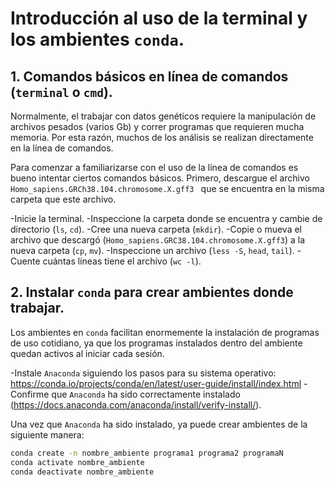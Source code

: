 # Introducción al uso de la terminal y los ambientes ```conda```.

## 1. Comandos básicos en línea de comandos (```terminal``` o ```cmd```).

Normalmente, el trabajar con datos genéticos requiere la manipulación de archivos pesados (varios Gb) y correr programas que requieren mucha memoria. Por esta razón, muchos de los análisis se realizan directamente en la línea de comandos.

Para comenzar a familiarizarse con el uso de la línea de comandos es bueno intentar ciertos comandos básicos. Primero, descargue el archivo ```Homo_sapiens.GRCh38.104.chromosome.X.gff3 ``` que se encuentra en la misma carpeta que este archivo.


-Inicie la terminal.
-Inspeccione la carpeta donde se encuentra y cambie de directorio (```ls```, ```cd```).
-Cree una nueva carpeta (```mkdir```).
-Copie o mueva el archivo que descargó (```Homo_sapiens.GRC38.104.chromosome.X.gff3```) a la nueva carpeta (```cp```, ```mv```).
-Inspeccione un archivo (```less -S```, ```head```, ```tail```).
-Cuente cuántas líneas tiene el archivo (```wc -l```).

## 2. Instalar ```conda``` para crear ambientes donde trabajar.

Los ambientes en ```conda``` facilitan enormemente la instalación de programas de uso cotidiano, ya que los programas instalados dentro del ambiente quedan activos al iniciar cada sesión.

-Instale ```Anaconda``` siguiendo los pasos para su sistema operativo: https://conda.io/projects/conda/en/latest/user-guide/install/index.html
-Confirme que ```Anaconda``` ha sido correctamente instalado (https://docs.anaconda.com/anaconda/install/verify-install/).

Una vez que ```Anaconda``` ha sido instalado, ya puede crear ambientes de la siguiente manera:

```bash
conda create -n nombre_ambiente programa1 programa2 programaN
conda activate nombre_ambiente
conda deactivate nombre_ambiente
```
